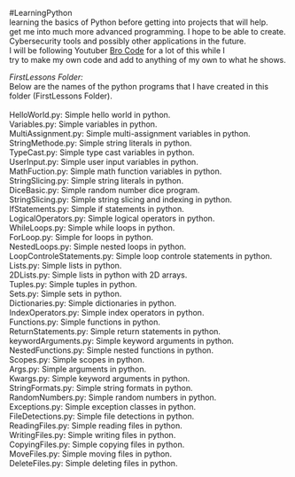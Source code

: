 #LearningPython
<br />
learning the basics of Python before getting into projects that will help.<br />
get me into much more advanced programming. I hope to be able to create.<br />
Cybersecurity tools and possibly other applications in the future.<br />
I will be following Youtuber [Bro Code](https://www.youtube.com/@BroCodez) for a lot of this while I<br />
try to make my own code and add to anything of my own to what he shows.<br />

*FirstLessons Folder:*<br />
Below are the names of the python programs that I have created in this folder (FirstLessons Folder).<br />
<br />
    HelloWorld.py: Simple hello world in python.<br />
    Variables.py: Simple variables in python.<br />
    MultiAssignment.py: Simple multi-assignment variables in python.<br />
    StringMethode.py: Simple string literals in python.<br />
    TypeCast.py: Simple type cast variables in python.<br />
    UserInput.py: Simple user input variables in python.<br />
    MathFuction.py: Simple math function variables in python.<br />
    StringSlicing.py: Simple string literals in python.<br />
    DiceBasic.py: Simple random number dice program.<br />
    StringSlicing.py: Simple string slicing and indexing in python.<br />
    IfStatements.py: Simple if statements in python.<br />
    LogicalOperators.py: Simple logical operators in python.<br />
    WhileLoops.py: Simple while loops in python.<br />
    ForLoop.py: Simple for loops in python.<br />
    NestedLoops.py: Simple nested loops in python.<br />
    LoopControleStatements.py: Simple loop controle statements in python.<br />
    Lists.py: Simple lists in python.<br />
    2DLists.py: Simple lists in python with 2D arrays.<br />
    Tuples.py: Simple tuples in python.<br />
    Sets.py: Simple sets in python.<br />
    Dictionaries.py: Simple dictionaries in python.<br />
    IndexOperators.py: Simple index operators in python.<br />
    Functions.py: Simple functions in python.<br />
    ReturnStatements.py: Simple return statements in python.<br />
    keywordArguments.py: Simple keyword arguments in python.<br />
    NestedFunctions.py: Simple nested functions in python.<br />
    Scopes.py: Simple scopes in python. <br />
    Args.py: Simple arguments in python. <br />
    Kwargs.py: Simple keyword arguments in python. <br />
    StringFormats.py: Simple string formats in python. <br />
    RandomNumbers.py: Simple random numbers in python. <br />
    Exceptions.py: Simple exception classes in python. <br />
    FileDetections.py: Simple file detections in python. <br />
    ReadingFiles.py: Simple reading files in python. <br />
    WritingFiles.py: Simple writing files in python. <br />
    CopyingFiles.py: Simple copying files in python. <br />
    MoveFiles.py: Simple moving files in python. <br />
    DeleteFiles.py: Simple deleting files in python. <br />
    

